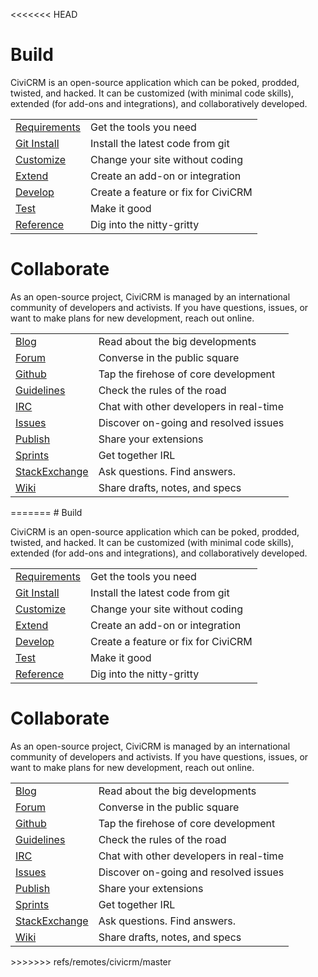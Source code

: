 <<<<<<< HEAD
# Build

CiviCRM is an open-source application which can be poked, prodded, twisted,
and hacked.  It can be customized (with minimal code skills), extended (for
add-ons and integrations), and collaboratively developed.

<table>
  <tbody>
    <tr>
      <td><a href="requirements">Requirements</a></td>
      <td>Get the tools you need</td>
    </tr>
    <tr>
      <td><a href="build">Git Install</a></td>
      <td>Install the latest code from git</td>
    </tr>
    <tr>
      <td><a href="customize">Customize</a></td>
      <td>Change your site without coding</td>
    </tr>
    <tr>
      <td><a href="extend">Extend</a></td>
      <td>Create an add-on or integration</td>
    </tr>
    <tr>
      <td><a href="develop">Develop</a></td>
      <td>Create a feature or fix for CiviCRM</td>
    </tr>
    <tr>
      <td><a href="test">Test</a></td>
      <td>Make it good</td>
    </tr>
    <tr>
      <td><a href="reference">Reference</a></td>
      <td>Dig into the nitty-gritty</td>
    </tr>
  </tbody>
</table>

# Collaborate

As an open-source project, CiviCRM is managed by an international community
of developers and activists. If you have questions, issues, or want to make
plans for new development, reach out online.

<table>
  <tbody>
    <tr>
      <td><a href="https://civicrm.org/blog">Blog</a></td>
      <td>Read about the big developments</td>
    </tr>
    <tr>
      <td><a href="http://forum.civicrm.org/">Forum</a></td>
      <td>Converse in the public square</td>
    </tr>
    <tr>
      <td><a href="https://github.com/civicrm/civicrm-core/">Github</a></td>
      <td>Tap the firehose of core development</td>
    </tr>
    <tr>
      <td><a href="FIXME">Guidelines</a></td>
      <td>Check the rules of the road</td>
    </tr>
    <tr>
      <td><a href="https://irc.civicrm.org/">IRC</a></td>
      <td>Chat with other developers in real-time</td>
    </tr>
    <tr>
      <td><a href="http://issues.civicrm.org/">Issues</a></td>
      <td>Discover on-going and resolved issues</td>
    </tr>
    <tr>
      <td><a href="FIXME">Publish</a></td>
      <td>Share your extensions</td>
    </tr>
    <tr>
      <td><a href="FIXME">Sprints</a></td>
      <td>Get together IRL</td>
    </tr>
    <tr>
      <td><a href="http://civicrm.stackexchange.com/">StackExchange</a></td>
      <td>Ask questions. Find answers.</td>
    </tr>
    <tr>
      <td><a href="http://wiki.civicrm.org/confluence/display/CRM/CiviCRM+Wiki">Wiki</a></td>
      <td>Share drafts, notes, and specs</td>
    </tr>
  </tbody>
</table>
=======
# Build

CiviCRM is an open-source application which can be poked, prodded, twisted,
and hacked.  It can be customized (with minimal code skills), extended (for
add-ons and integrations), and collaboratively developed.

<table>
  <tbody>
    <tr>
      <td><a href="requirements">Requirements</a></td>
      <td>Get the tools you need</td>
    </tr>
    <tr>
      <td><a href="build">Git Install</a></td>
      <td>Install the latest code from git</td>
    </tr>
    <tr>
      <td><a href="customize">Customize</a></td>
      <td>Change your site without coding</td>
    </tr>
    <tr>
      <td><a href="extend">Extend</a></td>
      <td>Create an add-on or integration</td>
    </tr>
    <tr>
      <td><a href="develop">Develop</a></td>
      <td>Create a feature or fix for CiviCRM</td>
    </tr>
    <tr>
      <td><a href="test">Test</a></td>
      <td>Make it good</td>
    </tr>
    <tr>
      <td><a href="reference">Reference</a></td>
      <td>Dig into the nitty-gritty</td>
    </tr>
  </tbody>
</table>

# Collaborate

As an open-source project, CiviCRM is managed by an international community
of developers and activists. If you have questions, issues, or want to make
plans for new development, reach out online.

<table>
  <tbody>
    <tr>
      <td><a href="https://civicrm.org/blog">Blog</a></td>
      <td>Read about the big developments</td>
    </tr>
    <tr>
      <td><a href="http://forum.civicrm.org/">Forum</a></td>
      <td>Converse in the public square</td>
    </tr>
    <tr>
      <td><a href="https://github.com/civicrm/civicrm-core/">Github</a></td>
      <td>Tap the firehose of core development</td>
    </tr>
    <tr>
      <td><a href="FIXME">Guidelines</a></td>
      <td>Check the rules of the road</td>
    </tr>
    <tr>
      <td><a href="https://irc.civicrm.org/">IRC</a></td>
      <td>Chat with other developers in real-time</td>
    </tr>
    <tr>
      <td><a href="http://issues.civicrm.org/">Issues</a></td>
      <td>Discover on-going and resolved issues</td>
    </tr>
    <tr>
      <td><a href="FIXME">Publish</a></td>
      <td>Share your extensions</td>
    </tr>
    <tr>
      <td><a href="FIXME">Sprints</a></td>
      <td>Get together IRL</td>
    </tr>
    <tr>
      <td><a href="http://civicrm.stackexchange.com/">StackExchange</a></td>
      <td>Ask questions. Find answers.</td>
    </tr>
    <tr>
      <td><a href="http://wiki.civicrm.org/confluence/display/CRM/CiviCRM+Wiki">Wiki</a></td>
      <td>Share drafts, notes, and specs</td>
    </tr>
  </tbody>
</table>
>>>>>>> refs/remotes/civicrm/master
